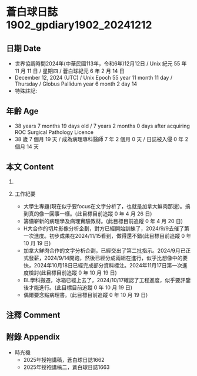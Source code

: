 [_metadata_:encoding]: - "utf-8"
[_metadata_:language]: - "zh-Hant-TW"
[_metadata_:fileformat]: - "markdown"
[_metadata_:MIME_type]: - "text/plain"
[_metadata_:markdown_version]: - "commonmark version 0.30"
[_metadata_:markdown_spec]: - "https://spec.commonmark.org/0.30/"

# 蒼白球日誌1902_gpdiary1902_20241212 #

## 日期 Date ##

* 世界協調時間2024年(中華民國113年，令和6年)12月12日 / Unix 紀元 55 年 11 月 11 日 / 星期四 / 蒼白球紀元 6 年 2 月 14 日
* December 12, 2024 (UTC) / Unix Epoch 55 year 11 month 11 day / Thursday / Globus Pallidum year 6 month 2 day 14
* 特殊註記:

## 年齡 Age ##

* 38 years 7 months 19 days old / 7 years 2 months 0 days after acquiring ROC Surgical Pathology Licence
* 38 歲 7 個月 19 天 / 成為病理專科醫師 7 年 2 個月 0 天 / 日誌被入侵 0 年 2 個月 14 天

## 本文 Content ##

1. 

2. 工作紀要

    - 大學生專題(現在似乎要focus在文字分析了，也就是加拿大鮮肉那邊)。搞到真的像一回事一樣。(此目標目前追蹤 0 年 4 月 26 日)
    - 籌備嶄新的病理學及病理實驗教材。(此目標目前追蹤 0 年 4 月 20 日)
    - H大合作的切片影像分析企劃，對方已經開始訓練了，2024/9/9去催了第一次進度。初步成果在2024/11/15看到，做得還不錯(此目標目前追蹤 0 年 10 月 19 日)
    - 加拿大鮮肉合作的文字分析企劃，已經交出了第二批指示。2024/9月已正式發薪，2024/9/14開跑，然後已經分成兩組在進行，似乎比想像中的要快，2024年10月18日已經完成部分資料標注。2024年11月17日第一次進度檢討(此目標目前追蹤 0 年 10 月 19 日)
    - BL學科搬遷，冰箱已經上去了，2024/10/17確認了工程進度，似乎要評鑒後才能進行。(此目標目前追蹤 0 年 10 月 19 日)
    - 偶爾要念點病理書。(此目標目前追蹤 0 年 10 月 19 日)

## 注釋 Comment ##


## 附錄 Appendix ##

* 時光機
    - 2025年授袍講稿，蒼白球日誌1662
    - 2025年授袍講稿二，蒼白球日誌1663
